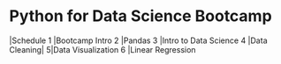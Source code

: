 # Python for Data Science Bootcamp

|Schedule
1 |Bootcamp Intro 
2 |Pandas
3 |Intro to Data Science
4 |Data Cleaning|
5|Data Visualization
6 |Linear Regression

